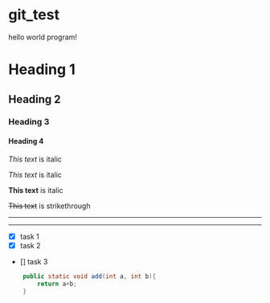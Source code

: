 # git_test
hello world program!

# Heading 1
## Heading 2
### Heading 3
#### Heading 4

_This text_ is italic

*This text* is italic

**This text** is italic

~~This text~~ is strikethrough

---
___

* [x] task 1
* [x] task 2
* [] task 3

```java
	public static void add(int a, int b){
		return a+b;
	}
```
